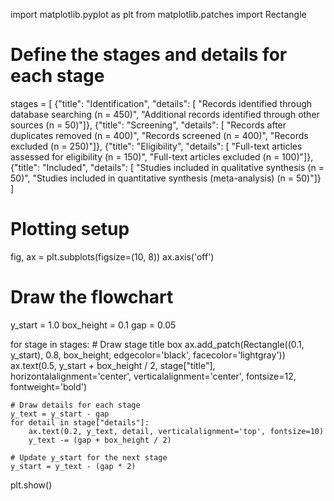 import matplotlib.pyplot as plt
from matplotlib.patches import Rectangle

# Define the stages and details for each stage
stages = [
    {"title": "Identification", "details": [
        "Records identified through database searching (n = 450)",
        "Additional records identified through other sources (n = 50)"]},
    {"title": "Screening", "details": [
        "Records after duplicates removed (n = 400)",
        "Records screened (n = 400)",
        "Records excluded (n = 250)"]},
    {"title": "Eligibility", "details": [
        "Full-text articles assessed for eligibility (n = 150)",
        "Full-text articles excluded (n = 100)"]},
    {"title": "Included", "details": [
        "Studies included in qualitative synthesis (n = 50)",
        "Studies included in quantitative synthesis (meta-analysis) (n = 50)"]}
]

# Plotting setup
fig, ax = plt.subplots(figsize=(10, 8))
ax.axis('off')

# Draw the flowchart
y_start = 1.0
box_height = 0.1
gap = 0.05

for stage in stages:
    # Draw stage title box
    ax.add_patch(Rectangle((0.1, y_start), 0.8, box_height, edgecolor='black', facecolor='lightgray'))
    ax.text(0.5, y_start + box_height / 2, stage["title"], horizontalalignment='center', verticalalignment='center', fontsize=12, fontweight='bold')
    
    # Draw details for each stage
    y_text = y_start - gap
    for detail in stage["details"]:
        ax.text(0.2, y_text, detail, verticalalignment='top', fontsize=10)
        y_text -= (gap + box_height / 2)
    
    # Update y_start for the next stage
    y_start = y_text - (gap * 2)

plt.show()
